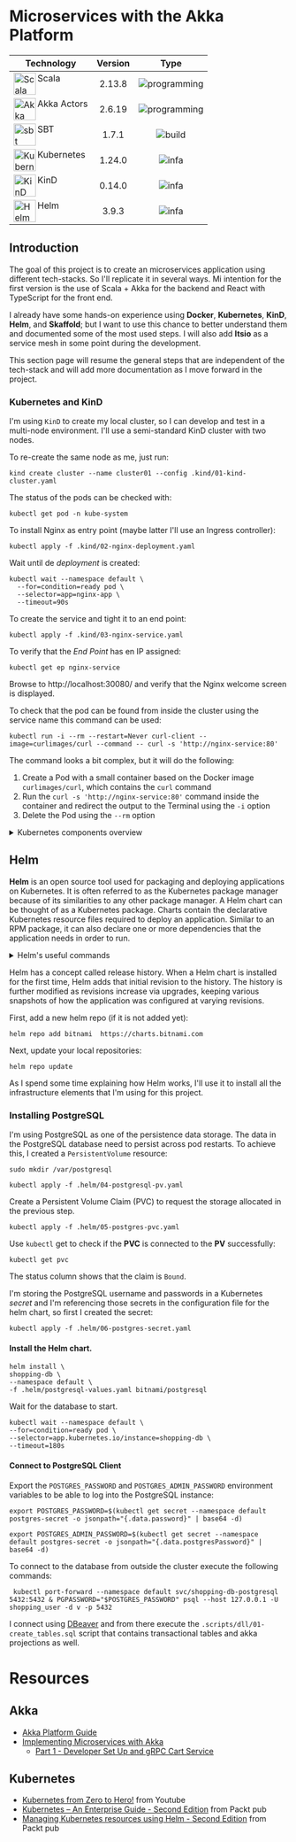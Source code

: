 # Microservices with the Akka Platform

| Technology                                                                                                                                               | Version |                             Type                              |
|----------------------------------------------------------------------------------------------------------------------------------------------------------|:-------:|:-------------------------------------------------------------:|
| <img align="left" alt="Scala" width="40" src="https://cdn.jsdelivr.net/gh/devicons/devicon/icons/scala/scala-original.svg" />   Scala                    | 2.13.8  | ![programming](https://img.shields.io/badge/-programming-red) |
| <img align="left" alt="Akka" width="40" src="https://www.svgrepo.com/show/353381/akka.svg" /> Akka Actors                                                | 2.6.19  | ![programming](https://img.shields.io/badge/-programming-red) |
| <img align="left" alt="sbt" width="40" src="https://upload.wikimedia.org/wikipedia/commons/4/43/Sbt-logo.svg" /> SBT                                     |  1.7.1  |      ![build](https://img.shields.io/badge/-build-blue)       |
| <img align="left" alt="Kubernetes" width="40" src="https://cdn.jsdelivr.net/gh/devicons/devicon/icons/kubernetes/kubernetes-plain.svg" /> Kubernetes     | 1.24.0  |      ![infa](https://img.shields.io/badge/-infra-orange)      |
| <img align="left" alt="KinD" width="40" src="https://d33wubrfki0l68.cloudfront.net/d0c94836ab5b896f29728f3c4798054539303799/9f948/logo/logo.png" /> KinD | 0.14.0  |      ![infa](https://img.shields.io/badge/-infra-orange)      |
| <img align="left" alt="Helm" width="40" src="https://cncf-branding.netlify.app/img/projects/helm/stacked/color/helm-stacked-color.svg" /> Helm           |  3.9.3  |      ![infa](https://img.shields.io/badge/-infra-orange)      |


## Introduction
The goal of this project is to create an microservices application using different tech-stacks. So I'll replicate it in several ways. Mi intention for the first version is the use of Scala + Akka for the backend and React with TypeScript for the front end.

I already have some hands-on experience using **Docker**, **Kubernetes**, **KinD**, **Helm**, and **Skaffold**; but I want to use this chance to better understand them and documented some of the most used steps. I will also add **Itsio** as a service mesh in some point during the development. 

This section page will resume the general steps that are independent of the tech-stack and will add more documentation as I move forward in the project.


### Kubernetes and KinD

I'm using `KinD` to create my local cluster, so I can develop and test in a multi-node environment. 
I'll use a semi-standard KinD cluster with two nodes.

To re-create the same node as me, just run: 

```batch
kind create cluster --name cluster01 --config .kind/01-kind-cluster.yaml
```

The status of the pods can be checked with:
```batch
kubectl get pod -n kube-system
```

To install Nginx as entry point (maybe latter I'll use an Ingress controller):

```batch
kubectl apply -f .kind/02-nginx-deployment.yaml
```
Wait until de *deployment* is created:

```batch
kubectl wait --namespace default \
  --for=condition=ready pod \
  --selector=app=nginx-app \
  --timeout=90s
```

To create the service and tight it to an end point:

```batch
kubectl apply -f .kind/03-nginx-service.yaml
```
To verify that the *End Point* has en IP assigned: 

```batch
kubectl get ep nginx-service
```
Browse to http://localhost:30080/ and verify that the Nginx welcome screen is displayed.

To check that the pod can be found from inside the cluster using the service name this command can be used:

```batch
kubectl run -i --rm --restart=Never curl-client --image=curlimages/curl --command -- curl -s 'http://nginx-service:80'
```
The command looks a bit complex, but it will do the following:
1. Create a Pod with a small container based on the Docker image `curlimages/curl`, which contains the `curl` command
2. Run the `curl -s 'http://nginx-service:80'` command inside the container and redirect the output to the Terminal using the `-i` option
3. Delete the Pod using the `--rm` option


<details>
  <summary>Kubernetes components overview</summary>

The following diagram is from the [Kubernetes.io](https://kubernetes.io/) site and shows a high-level overview of a Kubernetes cluster component:
![Kubernetes Cluster](https://d33wubrfki0l68.cloudfront.net/2475489eaf20163ec0f54ddc1d92aa8d4c87c96b/e7c81/images/docs/components-of-kubernetes.svg)

### kubelet

You may hear a worker node referred to as a `kubelet`. The kubelet is an agent that runs on all worker nodes, and it is responsible for running the actual containers.


### kube-proxy

Contrary to the name, `kube-proxy` is not a proxy server at all. kube-proxy is actually responsible for routing network communication between a Pod and the network.

### Container runtime

Each node also needs a container runtime. A container runtime is responsible for running the containers. While `Docker` is a container runtime, it is not the only runtime option available. Over the last year, other options have become available and are quickly replacing Docker as the preferred container runtime. The two most prominent Docker replacements are `CRI-O` and `containerd`.

### Extras
- Kubernetes is updated every 4 months. This includes upgrades to the base Kubernetes cluster components and the `kubectl` utility. Is possible to run into a version mismatch 
between a cluster and the `kubectl` command, requiring to either upgrade or download the `kubectl` executable. To check the version of both run `kubectl version` command, which will output the version of both the API server and the kubectl client.

- To retrieve a list of resources a cluster supports, use the `kubectl api-resources` command.

### Other useful commands:

```batch
kubectl create namespace first-attempts
kubectl delete namespace first-attempts
kubectl config set-context $(kubectl config current-context) --namespace=hands-on
```
</details>

## Helm
**Helm** is an open source tool used for packaging and deploying applications on Kubernetes. It is often referred to as the Kubernetes package manager because of its 
similarities to any other package manager. A Helm chart can be thought of as a Kubernetes package. Charts contain the declarative Kubernetes resource files required to
deploy an application. Similar to an RPM package, it can also declare one or more dependencies that the application needs in order to run.

<details>
<summary>Helm's useful commands</summary>

Helm can be used to deploy Redis, an in-memory cache, to Kubernetes by using a chart from an upstream repository. This can be performed using Helm’s install command, as illustrated here:
```shell
helm install redis bitnami/redis --namespace=redis
```

If a new version of the redis chart becomes available, users can upgrade to the new version using the upgrade command, as follows:
```shell
helm upgrade redis bitnami/redis --namespace=redis
```

Helm provides the rollback command, as illustrated here:
```shell
helm rollback redis 1 --namespace=redis
```

Finally, Helm provides the ability to remove redis altogether with the uninstall command, as follows:
```shell
helm uninstall redis --namespace=redis
```

Helm provides the `repo` subcommand to allow users to manage configured chart repositories. Here are the five `repo` subcommands:

- `add`: To add a chart repository
- `list`: To list chart repositories
- `remove`: To remove a chart repository
- `update`: To update information on available charts locally from chart repositories
- `index`: To generate an index file, given a directory containing packaged charts

</details>

Helm has a concept called release history. When a Helm chart is installed for the first time, Helm adds that initial revision to the history. The history is further modified as revisions increase via upgrades, keeping various snapshots of how the application was configured at varying revisions.

First, add a new helm repo (if it is not added yet):
```shell
helm repo add bitnami  https://charts.bitnami.com 
```

Next, update your local repositories:

```shell
helm repo update
```

As I spend some time explaining how Helm works, I'll use it to install all the infrastructure elements that I'm using for this project.

### Installing PostgreSQL

I'm using PostgreSQL as one of the persistence data storage. The data in the PostgreSQL database need to persist across pod restarts.
To achieve this, I created a `PersistentVolume` resource:

```shell
sudo mkdir /var/postgresql
````

```shell
kubectl apply -f .helm/04-postgresql-pv.yaml
```

Create a Persistent Volume Claim (PVC) to request the storage allocated in the previous step.

```shell
kubectl apply -f .helm/05-postgres-pvc.yaml
```

Use `kubectl` get to check if the **PVC** is connected to the **PV** successfully:

```shell
kubectl get pvc
```
The status column shows that the claim is `Bound`.

I'm storing the PostgreSQL username and passwords in a Kubernetes *secret* and I'm referencing those secrets in the configuration file for the helm chart, so first I created the secret:

```shell
kubectl apply -f .helm/06-postgres-secret.yaml
```

#### Install the Helm chart.

```shell
helm install \
shopping-db \
--namespace default \
-f .helm/postgresql-values.yaml bitnami/postgresql
```

Wait for the database to start.

```shell
kubectl wait --namespace default \
--for=condition=ready pod \
--selector=app.kubernetes.io/instance=shopping-db \
--timeout=180s
```

#### Connect to PostgreSQL Client 

Export the `POSTGRES_PASSWORD` and `POSTGRES_ADMIN_PASSWORD` environment variables to be able to log into the PostgreSQL instance:
```shell
export POSTGRES_PASSWORD=$(kubectl get secret --namespace default postgres-secret -o jsonpath="{.data.password}" | base64 -d)
```
```shell
export POSTGRES_ADMIN_PASSWORD=$(kubectl get secret --namespace default postgres-secret -o jsonpath="{.data.postgresPassword}" | base64 -d)
```

To connect to the database from outside the cluster execute the following commands:

```shell
 kubectl port-forward --namespace default svc/shopping-db-postgresql 5432:5432 & PGPASSWORD="$POSTGRES_PASSWORD" psql --host 127.0.0.1 -U shopping_user -d v -p 5432
```
I connect using [DBeaver](https://dbeaver.io/) and from there execute the `.scripts/dll/01-create_tables.sql` script that contains transactional tables and akka projections as well.





# Resources

## Akka
- [Akka Platform Guide](https://developer.lightbend.com/docs/akka-platform-guide/index.html)
- [Implementing Microservices with Akka](https://developer.lightbend.com/docs/akka-platform-guide/microservices-tutorial/index.html)
  - [Part 1 - Developer Set Up and gRPC Cart Service](https://go.lightbend.com/akka-platform-workshop-part-1-on-demand-recording?_ga=2.191337898.1858362480.1660105671-1972591103.1660105671)


## Kubernetes
- [Kubernetes from Zero to Hero!](https://www.youtube.com/watch?v=X48VuDVv0do) from Youtube
- [Kubernetes – An Enterprise Guide - Second Edition](https://www.packtpub.com/product/kubernetes-an-enterprise-guide-second-edition/9781803230030) from Packt pub 
- [Managing Kubernetes resources using Helm - Second Edition](https://www.packtpub.com/product/managing-kubernetes-resources-using-helm/9781803242897) from Packt pub 